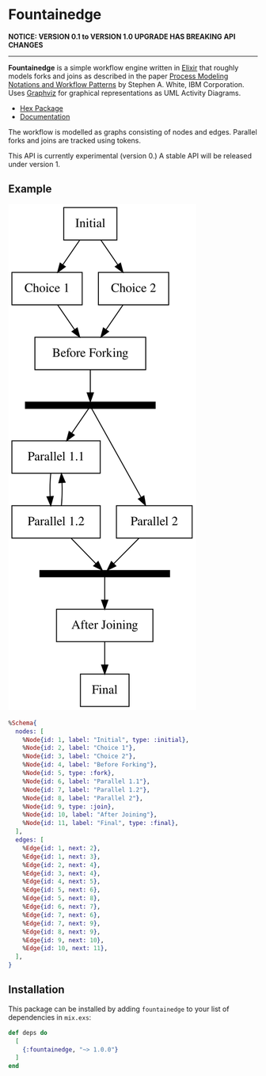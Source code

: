 # Fountainedge

**NOTICE: VERSION 0.1 to VERSION 1.0 UPGRADE HAS BREAKING API CHANGES**

----

**Fountainedge** is a simple workflow engine written in [Elixir](https://elixir-lang.org/) that roughly models forks and joins as described in the paper [Process Modeling Notations and
Workflow Patterns](https://github.com/emden-norfolk/fountainedge/raw/master/BPMN_wfh.pdf) by Stephen A. White, IBM Corporation. 
Uses [Graphviz](https://graphviz.org/) for graphical representations as UML Activity Diagrams.

 * [Hex Package](https://hex.pm/packages/fountainedge)
 * [Documentation](https://hexdocs.pm/fountainedge)

The workflow is modelled as graphs consisting of nodes and edges. Parallel forks and joins are tracked using tokens.

This API is currently experimental (version 0.) A stable API will be released under version 1.

## Example

![test6](examples/test6.svg)

```elixir
%Schema{
  nodes: [
	%Node{id: 1, label: "Initial", type: :initial},
	%Node{id: 2, label: "Choice 1"},
	%Node{id: 3, label: "Choice 2"},
	%Node{id: 4, label: "Before Forking"},
	%Node{id: 5, type: :fork},
	%Node{id: 6, label: "Parallel 1.1"},
	%Node{id: 7, label: "Parallel 1.2"},
	%Node{id: 8, label: "Parallel 2"},
	%Node{id: 9, type: :join},
	%Node{id: 10, label: "After Joining"},
	%Node{id: 11, label: "Final", type: :final},
  ],
  edges: [
	%Edge{id: 1, next: 2}, 
	%Edge{id: 1, next: 3}, 
	%Edge{id: 2, next: 4}, 
	%Edge{id: 3, next: 4}, 
	%Edge{id: 4, next: 5}, 
	%Edge{id: 5, next: 6}, 
	%Edge{id: 5, next: 8}, 
	%Edge{id: 6, next: 7}, 
	%Edge{id: 7, next: 6}, 
	%Edge{id: 7, next: 9}, 
	%Edge{id: 8, next: 9}, 
	%Edge{id: 9, next: 10},
	%Edge{id: 10, next: 11},
  ],  
}   
```

## Installation

This package can be installed by adding `fountainedge` to your list of dependencies in `mix.exs`:

```elixir
def deps do
  [
    {:fountainedge, "~> 1.0.0"}
  ]
end
```


